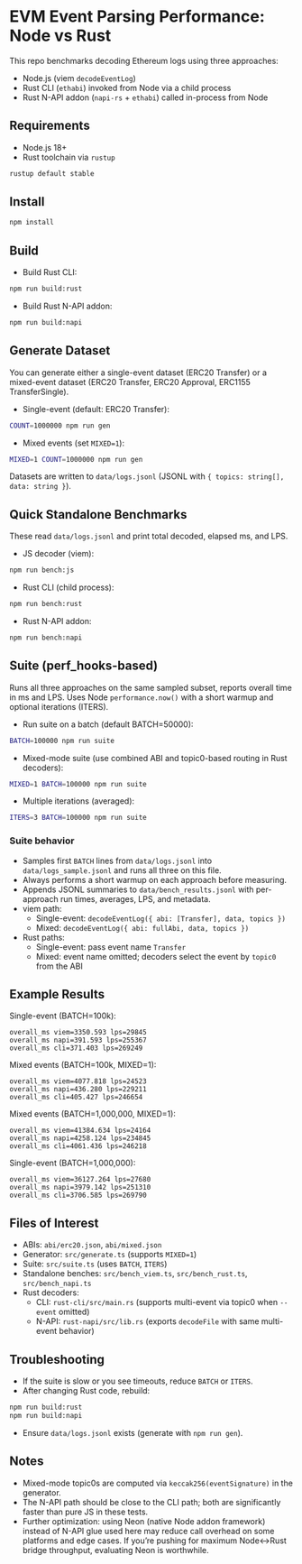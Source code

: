 # EVM Event Parsing Performance: Node vs Rust

This repo benchmarks decoding Ethereum logs using three approaches:
- Node.js (viem `decodeEventLog`)
- Rust CLI (`ethabi`) invoked from Node via a child process
- Rust N-API addon (`napi-rs` + `ethabi`) called in-process from Node

## Requirements
- Node.js 18+
- Rust toolchain via `rustup`

```bash
rustup default stable
```

## Install
```bash
npm install
```

## Build
- Build Rust CLI:
```bash
npm run build:rust
```
- Build Rust N-API addon:
```bash
npm run build:napi
```

## Generate Dataset
You can generate either a single-event dataset (ERC20 Transfer) or a mixed-event dataset (ERC20 Transfer, ERC20 Approval, ERC1155 TransferSingle).

- Single-event (default: ERC20 Transfer):
```bash
COUNT=1000000 npm run gen
```

- Mixed events (set `MIXED=1`):
```bash
MIXED=1 COUNT=1000000 npm run gen
```

Datasets are written to `data/logs.jsonl` (JSONL with `{ topics: string[], data: string }`).

## Quick Standalone Benchmarks
These read `data/logs.jsonl` and print total decoded, elapsed ms, and LPS.

- JS decoder (viem):
```bash
npm run bench:js
```

- Rust CLI (child process):
```bash
npm run bench:rust
```

- Rust N-API addon:
```bash
npm run bench:napi
```

## Suite (perf_hooks-based)
Runs all three approaches on the same sampled subset, reports overall time in ms and LPS. Uses Node `performance.now()` with a short warmup and optional iterations (ITERS).

- Run suite on a batch (default BATCH=50000):
```bash
BATCH=100000 npm run suite
```

- Mixed-mode suite (use combined ABI and topic0-based routing in Rust decoders):
```bash
MIXED=1 BATCH=100000 npm run suite
```

- Multiple iterations (averaged):
```bash
ITERS=3 BATCH=100000 npm run suite
```

### Suite behavior
- Samples first `BATCH` lines from `data/logs.jsonl` into `data/logs_sample.jsonl` and runs all three on this file.
- Always performs a short warmup on each approach before measuring.
- Appends JSONL summaries to `data/bench_results.jsonl` with per-approach run times, averages, LPS, and metadata.
- viem path:
  - Single-event: `decodeEventLog({ abi: [Transfer], data, topics })`
  - Mixed: `decodeEventLog({ abi: fullAbi, data, topics })`
- Rust paths:
  - Single-event: pass event name `Transfer`
  - Mixed: event name omitted; decoders select the event by `topic0` from the ABI

## Example Results
Single-event (BATCH=100k):
```
overall_ms viem=3350.593 lps=29845
overall_ms napi=391.593 lps=255367
overall_ms cli=371.403 lps=269249
```

Mixed events (BATCH=100k, MIXED=1):
```
overall_ms viem=4077.818 lps=24523
overall_ms napi=436.280 lps=229211
overall_ms cli=405.427 lps=246654
```

Mixed events (BATCH=1,000,000, MIXED=1):
```
overall_ms viem=41384.634 lps=24164
overall_ms napi=4258.124 lps=234845
overall_ms cli=4061.436 lps=246218
```

Single-event (BATCH=1,000,000):
```
overall_ms viem=36127.264 lps=27680
overall_ms napi=3979.142 lps=251310
overall_ms cli=3706.585 lps=269790
```

## Files of Interest
- ABIs: `abi/erc20.json`, `abi/mixed.json`
- Generator: `src/generate.ts` (supports `MIXED=1`)
- Suite: `src/suite.ts` (uses `BATCH`, `ITERS`)
- Standalone benches: `src/bench_viem.ts`, `src/bench_rust.ts`, `src/bench_napi.ts`
- Rust decoders:
  - CLI: `rust-cli/src/main.rs` (supports multi-event via topic0 when `--event` omitted)
  - N-API: `rust-napi/src/lib.rs` (exports `decodeFile` with same multi-event behavior)

## Troubleshooting
- If the suite is slow or you see timeouts, reduce `BATCH` or `ITERS`.
- After changing Rust code, rebuild:
```bash
npm run build:rust
npm run build:napi
```
- Ensure `data/logs.jsonl` exists (generate with `npm run gen`).

## Notes
- Mixed-mode topic0s are computed via `keccak256(eventSignature)` in the generator.
- The N-API path should be close to the CLI path; both are significantly faster than pure JS in these tests.
- Further optimization: using Neon (native Node addon framework) instead of N-API glue used here may reduce call overhead on some platforms and edge cases. If you’re pushing for maximum Node↔Rust bridge throughput, evaluating Neon is worthwhile.
